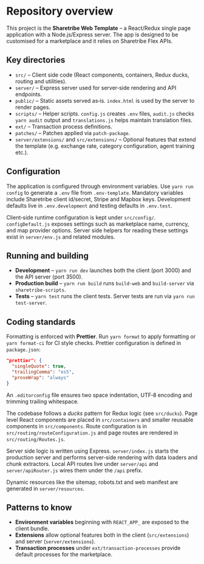 # Repository overview

This project is the **Sharetribe Web Template** – a React/Redux single page application with a Node.js/Express server.  The app is designed to be customised for a marketplace and it relies on Sharetribe Flex APIs.

## Key directories

- `src/` – Client side code (React components, containers, Redux ducks, routing and utilities).
- `server/` – Express server used for server‑side rendering and API endpoints.
- `public/` – Static assets served as‑is. `index.html` is used by the server to render pages.
- `scripts/` – Helper scripts. `config.js` creates `.env` files, `audit.js` checks `yarn audit` output and `translations.js` helps maintain translation files.
- `ext/` – Transaction process definitions.
- `patches/` – Patches applied via `patch-package`.
- `server/extensions/` and `src/extensions/` – Optional features that extend the template (e.g. exchange rate, category configuration, agent training etc.).

## Configuration

The application is configured through environment variables. Use `yarn run config` to generate a `.env` file from `.env-template`. Mandatory variables include Sharetribe client id/secret, Stripe and Mapbox keys. Development defaults live in `.env.development` and testing defaults in `.env.test`.

Client‑side runtime configuration is kept under `src/config/`. `configDefault.js` exposes settings such as marketplace name, currency, and map provider options. Server side helpers for reading these settings exist in `server/env.js` and related modules.

## Running and building

- **Development** – `yarn run dev` launches both the client (port 3000) and the API server (port 3500).
- **Production build** – `yarn run build` runs `build-web` and `build-server` via `sharetribe-scripts`.
- **Tests** – `yarn test` runs the client tests. Server tests are run via `yarn run test-server`.

## Coding standards

Formatting is enforced with **Prettier**. Run `yarn format` to apply formatting or `yarn format-ci` for CI style checks. Prettier configuration is defined in `package.json`:

```json
"prettier": {
  "singleQuote": true,
  "trailingComma": "es5",
  "proseWrap": "always"
}
```

An `.editorconfig` file ensures two space indentation, UTF‑8 encoding and trimming trailing whitespace.

The codebase follows a *ducks* pattern for Redux logic (see `src/ducks`). Page level React components are placed in `src/containers` and smaller reusable components in `src/components`. Route configuration is in `src/routing/routeConfiguration.js` and page routes are rendered in `src/routing/Routes.js`.

Server side logic is written using Express. `server/index.js` starts the production server and performs server‑side rendering with data loaders and chunk extractors. Local API routes live under `server/api` and `server/apiRouter.js` wires them under the `/api` prefix.

Dynamic resources like the sitemap, robots.txt and web manifest are generated in `server/resources`.

## Patterns to know

- **Environment variables** beginning with `REACT_APP_` are exposed to the client bundle.
- **Extensions** allow optional features both in the client (`src/extensions`) and server (`server/extensions`).
- **Transaction processes** under `ext/transaction-processes` provide default processes for the marketplace.

